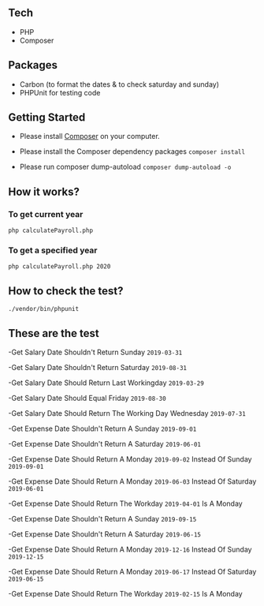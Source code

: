 ## Tech
- PHP
- Composer

## Packages
- Carbon (to format the dates & to check saturday and sunday)
- PHPUnit for testing code

## Getting Started
- Please install [Composer](https://getcomposer.org/doc/00-intro.md) on your computer. 

- Please install the Composer dependency packages
`composer install`

- Please run composer dump-autoload
`composer dump-autoload -o`

## How it works?
### To get current year
`php calculatePayroll.php`

### To get a specified year
`php calculatePayroll.php 2020`

## How to check the test?
`./vendor/bin/phpunit`

## These are the test

-Get Salary Date Shouldn't Return Sunday `2019-03-31`

-Get Salary Date Shouldn't Return Saturday `2019-08-31`

-Get Salary Date Should Return Last Workingday `2019-03-29`

-Get Salary Date Should Equal Friday `2019-08-30`

-Get Salary Date Should Return The Working Day Wednesday `2019-07-31`


-Get Expense Date Shouldn't Return A Sunday `2019-09-01`

-Get Expense Date Shouldn't Return A Saturday `2019-06-01`

-Get Expense Date Should Return A Monday `2019-09-02` Instead Of Sunday `2019-09-01`

-Get Expense Date Should Return A Monday `2019-06-03` Instead Of Saturday `2019-06-01`

-Get Expense Date Should Return The Workday `2019-04-01` Is A Monday


-Get Expense Date Shouldn't Return A Sunday `2019-09-15`

-Get Expense Date Shouldn't Return A Saturday `2019-06-15`

-Get Expense Date Should Return A Monday `2019-12-16` Instead Of Sunday `2019-12-15`

-Get Expense Date Should Return A Monday `2019-06-17` Instead Of Saturday `2019-06-15`

-Get Expense Date Should Return The Workday `2019-02-15` Is A Monday
